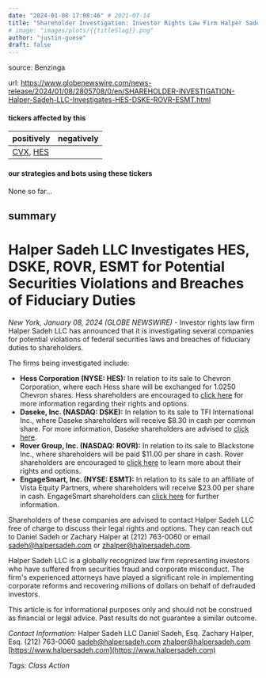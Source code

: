 ```yaml
---
date: "2024-01-08 17:08:46" # 2021-07-14
title: "Shareholder Investigation: Investor Rights Law Firm Halper Sadeh LLC Explores Potential Securities Violations and Breaches of Fiduciary Duties by Select Companies"
# image: "images/plots/{{titleSlag}}.png"
author: "justin-guese"
draft: false
---
```


source: Benzinga

url: <a href='https://www.globenewswire.com/news-release/2024/01/08/2805708/0/en/SHAREHOLDER-INVESTIGATION-Halper-Sadeh-LLC-Investigates-HES-DSKE-ROVR-ESMT.html' target='_blank'>https://www.globenewswire.com/news-release/2024/01/08/2805708/0/en/SHAREHOLDER-INVESTIGATION-Halper-Sadeh-LLC-Investigates-HES-DSKE-ROVR-ESMT.html</a>

#### tickers affected by this

| positively | negatively |
|------------|------------
| <a href='https://finance.yahoo.com/quote/CVX' target='_blank'>CVX</a>, <a href='https://finance.yahoo.com/quote/HES' target='_blank'>HES</a> |  |

#### our strategies and bots using these tickers

None so far...

## summary

# **Halper Sadeh LLC Investigates HES, DSKE, ROVR, ESMT for Potential Securities Violations and Breaches of Fiduciary Duties**

*New York, January 08, 2024 (GLOBE NEWSWIRE)* - Investor rights law firm Halper Sadeh LLC has announced that it is investigating several companies for potential violations of federal securities laws and breaches of fiduciary duties to shareholders. 

The firms being investigated include:
- **Hess Corporation (NYSE: HES):** In relation to its sale to Chevron Corporation, where each Hess share will be exchanged for 1.0250 Chevron shares. Hess shareholders are encouraged to [click here](https://www.halpersadeh.com) for more information regarding their rights and options.
- **Daseke, Inc. (NASDAQ: DSKE):** In relation to its sale to TFI International Inc., where Daseke shareholders will receive $8.30 in cash per common share. For more information, Daseke shareholders are advised to [click here](https://www.halpersadeh.com).
- **Rover Group, Inc. (NASDAQ: ROVR):** In relation to its sale to Blackstone Inc., where shareholders will be paid $11.00 per share in cash. Rover shareholders are encouraged to [click here](https://www.halpersadeh.com) to learn more about their rights and options.
- **EngageSmart, Inc. (NYSE: ESMT):** In relation to its sale to an affiliate of Vista Equity Partners, where shareholders will receive $23.00 per share in cash. EngageSmart shareholders can [click here](https://www.halpersadeh.com) for further information.

Shareholders of these companies are advised to contact Halper Sadeh LLC free of charge to discuss their legal rights and options. They can reach out to Daniel Sadeh or Zachary Halper at (212) 763-0060 or email sadeh@halpersadeh.com or zhalper@halpersadeh.com.

Halper Sadeh LLC is a globally recognized law firm representing investors who have suffered from securities fraud and corporate misconduct. The firm's experienced attorneys have played a significant role in implementing corporate reforms and recovering millions of dollars on behalf of defrauded investors.

This article is for informational purposes only and should not be construed as financial or legal advice. Past results do not guarantee a similar outcome.

*Contact Information:*
Halper Sadeh LLC
Daniel Sadeh, Esq.
Zachary Halper, Esq.
(212) 763-0060
sadeh@halpersadeh.com
zhalper@halpersadeh.com
[https://www.halpersadeh.com](https://www.halpersadeh.com)

*Tags: Class Action*